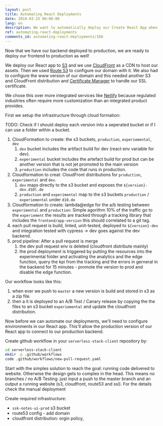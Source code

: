```yaml
---
layout: post
title: Automating React Deployments
date: 2018-03-25 00:00:00
lang: en
description: We want to automatically deploy our Create React App when we push any changes to our Git repository. To do this, we will need to set our project up on Netlify.
ref: automating-react-deployments
comments_id: automating-react-deployments/188
---
```


Now that we have our backend deployed to production, we are ready to deploy our frontend to production as well! 

We deploy our React app to [S3](https://aws.amazon.com/s3) and we use [CloudFront](https://aws.amazon.com/cloudfront) as a CDN to host our assets. Then we used [Route 53](https://aws.amazon.com/route53) to configure our domain with it. We also had to configure the www version of our domain and this needed another S3 and CloudFront distribution and [Certificate Manager](https://aws.amazon.com/certificate-manager/) to handle our SSL certificate. 

We chose this over more integrated services like [Netlify](https://www.netlify.com) because regulated industries often require more customization than an integrated product provides.

First we setup the infrastructure through cloud formation:

TODO: Check if I should deploy each version into a seperated bucket or if I can use a folder within a bucket.

1. CloudFormation to create: the s3 buckets, `production`, `experiemental`, `dev`
   1. `dev` bucket includes the artifact build for dev (react env variable for dev).
   2. `experimental` bucket includes the artefact build for prod but can be another version that is not jet promoted to the main version
   3. `production` includes the code that runs in production.
2. Cloudformation to creat: CloudFront distributions for `production`, `experimental` and `dev`. 
   1. `dev` maps directly to the s3 bucket and exposes the `${version}-dev.d10l.de`
   2. `production` and `experimental` map to the s3 buckets `production` / `experiemental` under `d10.de`
3. Cloudformation to create: lambda@edge for the a/b testing between `experimental` and `production`: Simple agorithm 10% of the traffic go to the `experiement` the results are tracked through a tracking library that includes the `frontend/app-version` this should correlated to a git tag.  
4. each pull request is build, linted, unit-tested, deployed to `${version}-dev` and integration tested with cypress -> dev goes against the dev backend.
5. prod pipeline: After a pull request is merge
   1. the dev pull request env is deleted (cloudfront distribute mainly)
   2. the prod deployment is triggered by putting the resources into the experimental folder and activating the analytics and the edge function, query the kpi from the tracking and the errors in gerneral in the backend for 15 minutes - promote the version to prod and disable the edge function.


Our workflow looks like this: 

1. when ever we push to `master` a new version is build and stored in s3 as a zip file.
2. then a it is deployed to an A/B Test / Canary release by copying the the files to an s3 bucket `experiemental` and update the cloudfront distribution.  

Now before we can automate our deployments, we'll need to configure environments in our React app. This'll allow the production version of our React app to connect to our production backend.


Create github workflow in your `serverless-stack-client` repository by:

```bash
cd serverless-stack-client
mkdir -p .github/workflows
code .github/workflows/new-pull-request.yaml
```

Start with the simples solution to reach the goal: running code delivered to website. Otherwise the design gets to complex in the head. This means no branches / no A/B Testing: just input a push to the master branch and an output a running website (s3, cloudfront, route53 and ssl). For the details check the manual deployment 

Create required infrastructure: 
- `ssk-notes-ui-prod` s3 bucket
- route53 config - add domain
- cloudfront distribution: orgin policy, 
